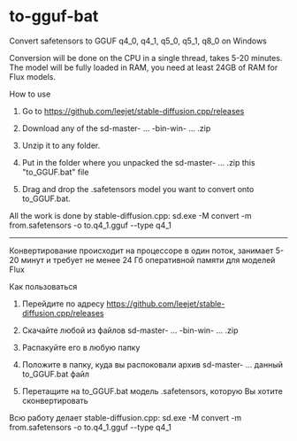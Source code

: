 # to-gguf-bat
Convert safetensors to GGUF q4_0, q4_1, q5_0, q5_1, q8_0 on Windows

Conversion will be done on the CPU in a single thread, takes 5-20 minutes.
The model will be fully loaded in RAM, you need at least 24GB of RAM for Flux models.


How to use
1) Go to
https://github.com/leejet/stable-diffusion.cpp/releases

2) Download any of the sd-master- ... -bin-win- ... .zip

3) Unzip it to any folder.

4) Put in the folder where you unpacked the sd-master- ... .zip this "to_GGUF.bat" file

5) Drag and drop the .safetensors model you want to convert onto to_GGUF.bat.
 
All the work is done by stable-diffusion.cpp:
sd.exe -M convert -m from.safetensors -o to.q4_1.gguf --type q4_1

---
Конвертирование происходит на процессоре в один поток, занимает 5-20 минут и требует не менее 24 Гб оперативной памяти для моделей Flux

Как пользоваться
1) Перейдите по адресу
https://github.com/leejet/stable-diffusion.cpp/releases

2) Скачайте любой из файлов sd-master- ... -bin-win- ... .zip

3) Распакуйте его в любую папку

4) Положите в папку, куда вы распоковали архив sd-master- ...  данный to_GGUF.bat файл

5) Перетащите на to_GGUF.bat модель .safetensors, которую Вы хотите сконвертировать
 
Всю работу делает stable-diffusion.cpp:
sd.exe -M convert -m from.safetensors -o to.q4_1.gguf --type q4_1
